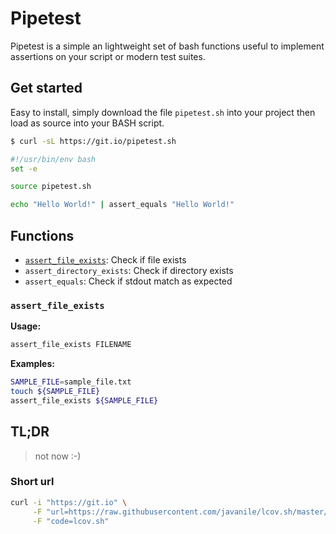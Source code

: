 # Pipetest

Pipetest is a simple an lightweight set of bash functions useful to implement assertions on your script or modern test suites. 

## Get started

Easy to install, simply download the file `pipetest.sh` into your project then load as source into your BASH script.

```bash
$ curl -sL https://git.io/pipetest.sh
```

```bash
#!/usr/bin/env bash
set -e

source pipetest.sh

echo "Hello World!" | assert_equals "Hello World!"
```

## Functions 

- [`assert_file_exists`](#assert_file_exists): Check if file exists
- `assert_directory_exists`: Check if directory exists
- `assert_equals`: Check if stdout match as expected

### `assert_file_exists`

**Usage:**

```bash
assert_file_exists FILENAME
```

**Examples:**

```bash
SAMPLE_FILE=sample_file.txt
touch ${SAMPLE_FILE}
assert_file_exists ${SAMPLE_FILE}
```

## TL;DR

> not now :-)

### Short url

```bash
curl -i "https://git.io" \
     -F "url=https://raw.githubusercontent.com/javanile/lcov.sh/master/lcov.sh" \
     -F "code=lcov.sh"
```
